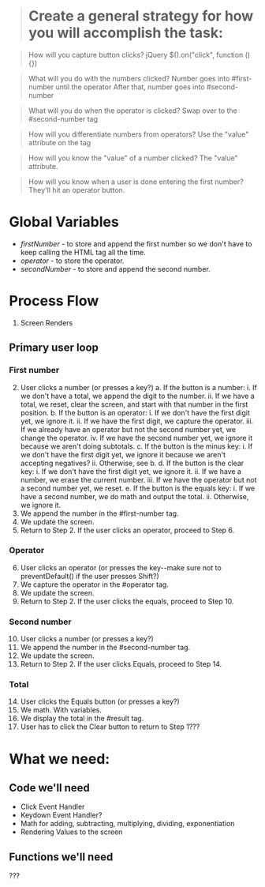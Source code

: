 > # Create a general strategy for how you will accomplish the task:

> How will you capture button clicks?
jQuery $().on("click", function () {})

> What will you do with the numbers clicked?
Number goes into #first-number until the operator
After that, number goes into #second-number

> What will you do when the operator is clicked?
Swap over to the #second-number tag

> How will you differentiate numbers from operators?
Use the "value" attribute on the tag

> How will you know the "value" of a number clicked?
The "value" attribute.

>How will you know when a user is done entering the first number?
They'll hit an operator button.



# Global Variables
- _firstNumber_ - to store and append the first number so we don't have to keep calling the HTML tag all the time.
- _operator_ - to store the operator.
- _secondNumber_ - to store and append the second number.


# Process Flow
1. Screen Renders

## Primary user loop
### First number
2. User clicks a number (or presses a key?)
    a. If the button is a number:
        i.  If we don't have a total, we append the digit to the number.
        ii. If we have a total, we reset, clear the screen, and start with that number in the first position.
    b. If the button is an operator:
        i.  If we don't have the first digit yet, we ignore it.
        ii. If we have the first digit, we capture the operator.
        iii. If we already have an operator but not the second number yet, we change the operator.
        iv. If we have the second number yet, we ignore it because we aren't doing subtotals.
    c. If the button is the minus key:
        i. If we don't have the first digit yet, we ignore it because we aren't accepting negatives?
        ii. Otherwise, see b.
    d. If the button is the clear key: 
        i. If we don't have the first digit yet, we ignore it.
        ii. If we have a number, we erase the current number.
        iii. If we have the operator but not a second number yet, we reset.
    e. If the button is the equals key:
        i. If we have a second number, we do math and output the total.
        ii. Otherwise, we ignore it.
3. We append the number in the #first-number tag.
4. We update the screen.
5. Return to Step 2. If the user clicks an operator, proceed to Step 6.

### Operator
6. User clicks an operator (or presses the key--make sure not to preventDefault() if the user presses Shift?)
7. We capture the operator in the #operator tag.
8. We update the screen.
9. Return to Step 2. If the user clicks the equals, proceed to Step 10.

### Second number
10. User clicks a number (or presses a key?)
11. We append the number in the #second-number tag.
12. We update the screen.
13. Return to Step 2. If the user clicks Equals, proceed to Step 14.

### Total
14. User clicks the Equals button (or presses a key?)
15. We math. With variables.
16. We display the total in the #result tag.
17. User has to click the Clear button to return to Step 1???


# What we need:

## Code we'll need
- Click Event Handler
- Keydown Event Handler?
- Math for adding, subtracting, multiplying, dividing, exponentiation
- Rendering Values to the screen

## Functions we'll need
???
